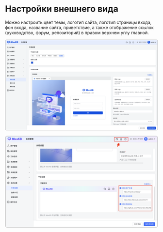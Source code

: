 
# Настройки внешнего вида

Можно настроить цвет темы, логотип сайта, логотип страницы входа, фон входа, название сайта, приветствие, а также отображение ссылок (руководство, форум, репозиторий) в правом верхнем углу главной.

![主题设置](../../img/system/theme.png)

![主题设置](../../img/system/theme2.png)